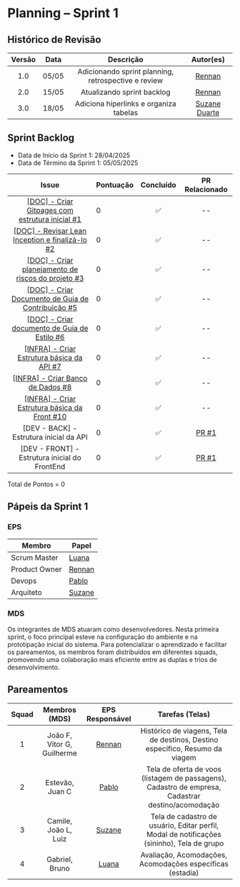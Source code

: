 # Planning – Sprint 1

## Histórico de Revisão
| Versão | Data | Descrição | Autor(es)|
|:----:|:------:|:---------:|:--------:|
| 1.0 | 05/05 | Adicionando sprint planning, retrospective e review | [Rennan](https://github.com/renannOgomes)|
| 2.0 | 15/05 | Atualizando sprint backlog | [Rennan](https://github.com/renannOgomes)|
| 3.0 | 18/05 | Adiciona hiperlinks e organiza tabelas |[Suzane Duarte](https://github.com/suzaneaduarte)|

## Sprint Backlog

- Data de Início da Sprint 1: 28/04/2025
- Data de Término da Sprint 1: 05/05/2025

| **Issue**                                                            | **Pontuação** | **Concluído** |  **PR Relacionado**| 
| :--------------------------------------------------------------------: | :------------- | :-----------: | :--:|
| [[DOC] - Criar Gitpages com estrutura inicial #1](https://github.com/fga-eps-mds/2025.1-VaiPelaSombra-docs/issues/1)    | 0             |       ✅       | -- |
| [[DOC] - Revisar Lean Inception e finalizá-lo #2](https://github.com/fga-eps-mds/2025.1-VaiPelaSombra-docs/issues/2)    | 0             |       ✅       | -- |
| [[DOC] - Criar planejamento de riscos do projeto #3](https://github.com/fga-eps-mds/2025.1-VaiPelaSombra-docs/issues/3) | 0             |       ✅       | -- |
| [[DOC] - Criar Documento de Guia de Contribuição #5](https://github.com/fga-eps-mds/2025.1-VaiPelaSombra-docs/issues/5) | 0             |       ✅       | -- |
| [[DOC] - Criar documento de Guia de Estilo #6](https://github.com/fga-eps-mds/2025.1-VaiPelaSombra-docs/issues/6)       | 0             |       ✅       | -- |
| [[INFRA] - Criar Estrutura básica da API #7](https://github.com/fga-eps-mds/2025.1-VaiPelaSombra-docs/issues/7)         | 0             |       ✅       | -- |
| [[INFRA] - Criar Banco de Dados #8](https://github.com/fga-eps-mds/2025.1-VaiPelaSombra-docs/issues/8)                  | 0             |       ✅       | -- |
| [[INFRA] - Criar Estrutura básica da Front #10](https://github.com/fga-eps-mds/2025.1-VaiPelaSombra-docs/issues/10)     | 0             |       ✅       | -- |
| [DEV - BACK] - Estrutura inicial da API | 0 | ✅ |[PR #1](https://github.com/fga-eps-mds/2025.1-VaiPelaSombra-BackEnd/pull/1)| 
| [DEV - FRONT] - Estrutura inicial do FrontEnd | 0 | ✅ |[PR #1](https://github.com/fga-eps-mds/2025.1-VaiPelaSombra-FrontEnd/pull/1)|

Total de Pontos = 0

## Pápeis da Sprint 1

### EPS
|Membro| Papel|
|------------ | --------------|
|Scrum Master | [Luana](https://github.com/luanatorress) |
|Product Owner| [Rennan](https://github.com/renannOgomes)|
|Devops | [Pablo](https://github.com/PabloGJBS)|
|Arquiteto | [Suzane](https://github.com/suzaneaduarte)|

### MDS

Os integrantes de MDS atuaram como desenvolvedores. Nesta primeira sprint, o foco principal esteve na configuração do ambiente e na prototipação inicial do sistema. Para potencializar o aprendizado e facilitar os pareamentos, os membros foram distribuídos em diferentes squads, promovendo uma colaboração mais eficiente entre as duplas e trios de desenvolvimento.

## Pareamentos

| **Squad** | **Membros (MDS)**|  **EPS Responsável**    | **Tarefas (Telas)**                                                                               |
| :-------: | :------------: | :-------------: | :-------------------------: |
|     1     | João F, Vitor G, Guilherme |  [Rennan](https://github.com/renannOgomes) | Histórico de viagens, Tela de destinos, Destino específico, Resumo da viagem                      |
|     2     |       Estevão, Juan C      |    [Pablo](https://github.com/PabloGJBS)   | Tela de oferta de voos (listagem de passagens), Cadastro de empresa, Cadastrar destino/acomodação |
|     3     |    Camile, João L, Luiz    | [Suzane](https://github.com/suzaneaduarte) | Tela de cadastro de usuário, Editar perfil, Modal de notificações (sininho), Tela de grupo        |
|     4     |       Gabriel, Bruno       |  [Luana](https://github.com/luanatorress)  | Avaliação, Acomodações, Acomodações específicas (estadia)                                         |
